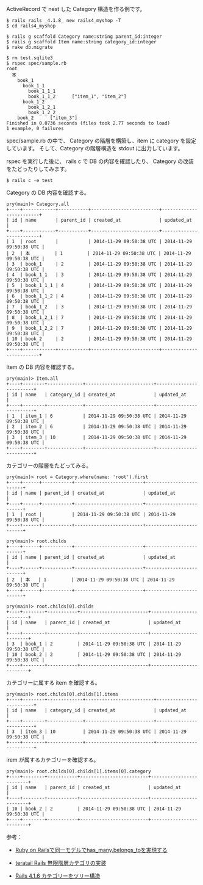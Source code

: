 
ActiveRecord で nest した Category 構造を作る例です。  

    $ rails rails _4.1.8_ new rails4_myshop -T
    $ cd rails4_myshop

    $ rails g scaffold Category name:string parent_id:integer
	$ rails g scaffold Item name:string category_id:integer
	$ rake db.migrate

    $ rm test.sqlite3
    $ rspec spec/sample.rb
    root		
      本		
        book_1		
          book_1_1		
            book_1_1_1		
            book_1_1_2		["item_1", "item_2"]
          book_1_2		
            book_1_2_1		
            book_1_2_2		
        book_2		["item_3"]
    Finished in 0.0736 seconds (files took 2.77 seconds to load)
    1 example, 0 failures

spec/sample.rb の中で、 Category の階層を構築し、item に category を設定しています。
そして、Category の階層構造を stdout に出力しています。  

rspec を実行した後に、
rails c で DB の内容を確認したり、 Category の改装をたどったりしてみます。

    $ rails c -e test

Category の DB 内容を確認する。  

    pry(main)> Category.all
    +----+------------+-----------+-------------------------+-------------------------+
    | id | name       | parent_id | created_at              | updated_at              |
    +----+------------+-----------+-------------------------+-------------------------+
    | 1  | root       |           | 2014-11-29 09:50:38 UTC | 2014-11-29 09:50:38 UTC |
    | 2  | 本         | 1         | 2014-11-29 09:50:38 UTC | 2014-11-29 09:50:38 UTC |
    | 3  | book_1     | 2         | 2014-11-29 09:50:38 UTC | 2014-11-29 09:50:38 UTC |
    | 4  | book_1_1   | 3         | 2014-11-29 09:50:38 UTC | 2014-11-29 09:50:38 UTC |
    | 5  | book_1_1_1 | 4         | 2014-11-29 09:50:38 UTC | 2014-11-29 09:50:38 UTC |
    | 6  | book_1_1_2 | 4         | 2014-11-29 09:50:38 UTC | 2014-11-29 09:50:38 UTC |
    | 7  | book_1_2   | 3         | 2014-11-29 09:50:38 UTC | 2014-11-29 09:50:38 UTC |
    | 8  | book_1_2_1 | 7         | 2014-11-29 09:50:38 UTC | 2014-11-29 09:50:38 UTC |
    | 9  | book_1_2_2 | 7         | 2014-11-29 09:50:38 UTC | 2014-11-29 09:50:38 UTC |
    | 10 | book_2     | 2         | 2014-11-29 09:50:38 UTC | 2014-11-29 09:50:38 UTC |
    +----+------------+-----------+-------------------------+-------------------------+

Item の DB 内容を確認する。  

    pry(main)> Item.all
    +----+--------+-------------+-------------------------+-------------------------+
    | id | name   | category_id | created_at              | updated_at              |
    +----+--------+-------------+-------------------------+-------------------------+
    | 1  | item_1 | 6           | 2014-11-29 09:50:38 UTC | 2014-11-29 09:50:38 UTC |
    | 2  | item_2 | 6           | 2014-11-29 09:50:38 UTC | 2014-11-29 09:50:38 UTC |
    | 3  | item_3 | 10          | 2014-11-29 09:50:38 UTC | 2014-11-29 09:50:38 UTC |
    +----+--------+-------------+-------------------------+-------------------------+

カテゴリーの階層をたどってみる。  

    pry(main)> root = Category.where(name: 'root').first
    +----+------+-----------+-------------------------+-------------------------+
    | id | name | parent_id | created_at              | updated_at              |
    +----+------+-----------+-------------------------+-------------------------+
    | 1  | root |           | 2014-11-29 09:50:38 UTC | 2014-11-29 09:50:38 UTC |
    +----+------+-----------+-------------------------+-------------------------+

    pry(main)> root.childs
    +----+------+-----------+-------------------------+-------------------------+
    | id | name | parent_id | created_at              | updated_at              |
    +----+------+-----------+-------------------------+-------------------------+
    | 2  | 本   | 1         | 2014-11-29 09:50:38 UTC | 2014-11-29 09:50:38 UTC |
    +----+------+-----------+-------------------------+-------------------------+

    pry(main)> root.childs[0].childs
    +----+--------+-----------+-------------------------+-------------------------+
    | id | name   | parent_id | created_at              | updated_at              |
    +----+--------+-----------+-------------------------+-------------------------+
    | 3  | book_1 | 2         | 2014-11-29 09:50:38 UTC | 2014-11-29 09:50:38 UTC |
    | 10 | book_2 | 2         | 2014-11-29 09:50:38 UTC | 2014-11-29 09:50:38 UTC |
    +----+--------+-----------+-------------------------+-------------------------+

カテゴリーに属する item を確認する。  

    pry(main)> root.childs[0].childs[1].items
    +----+--------+-------------+-------------------------+-------------------------+
    | id | name   | category_id | created_at              | updated_at              |
    +----+--------+-------------+-------------------------+-------------------------+
    | 3  | item_3 | 10          | 2014-11-29 09:50:38 UTC | 2014-11-29 09:50:38 UTC |
    +----+--------+-------------+-------------------------+-------------------------+

irem が属するカテゴリーを確認する。  

    pry(main)> root.childs[0].childs[1].items[0].category
    +----+--------+-----------+-------------------------+-------------------------+
    | id | name   | parent_id | created_at              | updated_at              |
    +----+--------+-----------+-------------------------+-------------------------+
    | 10 | book_2 | 2         | 2014-11-29 09:50:38 UTC | 2014-11-29 09:50:38 UTC |
    +----+--------+-----------+-------------------------+-------------------------+

参考：
- [Ruby on Railsで同一モデルでhas_many,belongs_toを実現する](http://web.sfc.keio.ac.jp/~t11240rk/blog/?p=242)

- [teratail Rails 無限階層カテゴリの実装](https://teratail.com/questions/3765)
- [Rails 4.1.6 カテゴリーをツリー構造](https://teratail.com/questions/3811)
